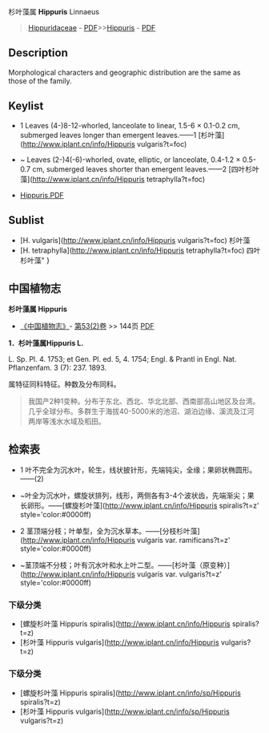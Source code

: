 杉叶藻属 **Hippuris** Linnaeus

> [Hippuridaceae](http://www.iplant.cn/info/Hippuridaceae?t=foc) - [PDF](http://www.iplant.cn/foc/pdf/Hippuridaceae.pdf)>>[Hippuris](http://www.iplant.cn/info/Hippuris?t=foc) - [PDF](http://www.iplant.cn/foc/pdf/Hippuris.pdf)

## Description

Morphological characters and geographic distribution are the same as those of the family.


## Keylist

* 1 Leaves (4-)8-12-whorled, lanceolate to linear, 1.5-6 × 0.1-0.2 cm, submerged leaves longer than emergent leaves.——1  [杉叶藻](http://www.iplant.cn/info/Hippuris vulgaris?t=foc)
* ~ Leaves (2-)4(-6)-whorled, ovate, elliptic, or lanceolate, 0.4-1.2 × 0.5-0.7 cm, submerged leaves shorter than emergent leaves.——2  [四叶杉叶藻](http://www.iplant.cn/info/Hippuris tetraphylla?t=foc)


* [Hippuris.PDF](http://www.iplant.cn/foc/pdf/Hippuris.pdf)

## Sublist

* [H.  vulgaris](http://www.iplant.cn/info/Hippuris vulgaris?t=foc)
 杉叶藻
* [H.  tetraphylla](http://www.iplant.cn/info/Hippuris tetraphylla?t=foc) 四叶杉叶藻"
}
## 中国植物志

**杉叶藻属 Hippuris**

* [《中国植物志》](http://www.iplant.cn/frps)- [第53(2)卷](http://www.iplant.cn/frps/vol/53(2)) >> 144页 [PDF](http://www.iplant.cn/frps/pdf/53(2)/144y.pdf)


**1．杉叶藻属Hippuris L.**

L. Sp. Pl. 4. 1753; et Gen. Pl. ed. 5, 4. 1754; Engl. & Prantl in Engl. Nat. Pflanzenfam. 3 (7): 237. 1893.

属特征同科特征。种数及分布同科。

> 我国产2种1变种。分布于东北、西北、华北北部、西南部高山地区及台湾。几乎全球分布。多群生于海拔40-5000米的池沼、湖泊边缘、溪流及江河两岸等浅水水域及稻田。

## 检索表

* 1 叶不完全为沉水叶，轮生，线状披针形，先端钝尖，全缘；果卵状椭圆形。——(2)
* ~叶全为沉水叶，螺旋状排列，线形，两侧各有3-4个波状齿，先端渐尖；果长卵形。——[螺旋杉叶藻](http://www.iplant.cn/info/Hippuris spiralis?t=z'  style='color:#0000ff)


* 2 茎顶端分枝；叶单型，全为沉水草本。——[分枝杉叶藻](http://www.iplant.cn/info/Hippuris vulgaris var. ramificans?t=z'  style='color:#0000ff)

* ~茎顶端不分枝；叶有沉水叶和水上叶二型。——[杉叶藻（原变种）](http://www.iplant.cn/info/Hippuris vulgaris var. vulgaris?t=z'  style='color:#0000ff)

### 下级分类
* [螺旋杉叶藻  Hippuris spiralis](http://www.iplant.cn/info/Hippuris spiralis?t=z)
* [杉叶藻  Hippuris vulgaris](http://www.iplant.cn/info/Hippuris vulgaris?t=z)

### 下级分类
* [螺旋杉叶藻  Hippuris spiralis](http://www.iplant.cn/info/sp/Hippuris spiralis?t=z)
* [杉叶藻  Hippuris vulgaris](http://www.iplant.cn/info/sp/Hippuris vulgaris?t=z)
